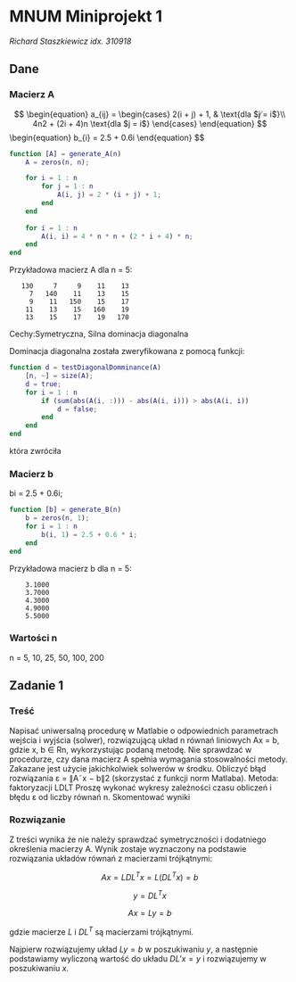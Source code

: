 # MNUM Miniprojekt 1
_Richard Staszkiewicz idx. 310918_

<!-- https://snip.mathpix.com/2barti2/notes/f1b9f837-1234-4295-99ed-258c7a7ed446/edit -->

## Dane
### Macierz A
$$
\begin{equation} 
    a_{ij} = \begin{cases}
        2(i + j) + 1, & \text{dla $j ̸= i$}\\
        4n2 + (2i + 4)n \text{dla $j = i$}
    \end{cases}
\end{equation}
$$
\begin{equation}
  b_{i} = 2.5 + 0.6i
\end{equation}
$$

```matlab
function [A] = generate_A(n)
    A = zeros(n, n);

    for i = 1 : n
        for j = 1 : n
            A(i, j) = 2 * (i + j) + 1;
        end
    end
    
    for i = 1 : n
        A(i, i) = 4 * n * n + (2 * i + 4) * n;
    end
end
```

Przykładowa macierz A dla n = 5:
```
   130     7     9    11    13
     7   140    11    13    15
     9    11   150    15    17
    11    13    15   160    19
    13    15    17    19   170
```

Cechy:Symetryczna, Silna dominacja diagonalna

Dominacja diagonalna została zweryfikowana z pomocą funkcji:
```matlab
function d = testDiagonalDomminance(A)
    [n, ~] = size(A);
    d = true;
    for i = 1 : n
        if (sum(abs(A(i, :))) - abs(A(i, i))) > abs(A(i, i))
            d = false;
        end
    end
end
```
która zwróciła 

### Macierz b
bi = 2.5 + 0.6i;
```matlab
function [b] = generate_B(n)
    b = zeros(n, 1);
    for i = 1 : n
        b(i, 1) = 2.5 + 0.6 * i;
    end
end
```

Przykładowa macierz b dla n = 5:
```
    3.1000
    3.7000
    4.3000
    4.9000
    5.5000
```

### Wartości n
n = 5, 10, 25, 50, 100, 200

## Zadanie 1
### Treść
Napisać uniwersalną procedurę w Matlabie o odpowiednich parametrach wejścia i wyjścia (solwer),
rozwiązującą układ n równań liniowych Ax = b, gdzie x, b ∈ Rn, wykorzystując podaną metodę. 
Nie sprawdzać w procedurze, czy dana macierz A spełnia wymagania stosowalności metody. 
Zakazane jest użycie jakichkolwiek solwerów w środku. Obliczyć błąd rozwiązania ε = ∥A˜x − b∥2 (skorzystać
z funkcji norm Matlaba).
Metoda: faktoryzacji LDLT
Proszę wykonać wykresy zależności czasu obliczeń i błędu ε od liczby równań n. Skomentować wyniki

### Rozwiązanie
Z treści wynika że nie należy sprawdzać symetryczności i dodatniego określenia macierzy A.  Wynik zostaje wyznaczony na podstawie rozwiązania układów równań z macierzami trójkątnymi:

$$
Ax = LDL^T x = L(DL^T x) = b
$$

$$
y = DL^T x
$$

$$
Ax = Ly = b
$$

gdzie macierze $L$ i $DL^T$ są macierzami trójkątnymi.

Najpierw rozwiązujemy układ $Ly=b$ w poszukiwaniu $y$, a następnie podstawiamy wyliczoną wartość do układu $DL'x=y$ i rozwiązujemy w poszukiwaniu $x$.
